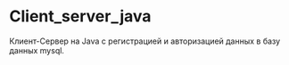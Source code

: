 # Client_server_java
Клиент-Сервер на Java с регистрацией и авторизацией  данных в базу данных mysql.
